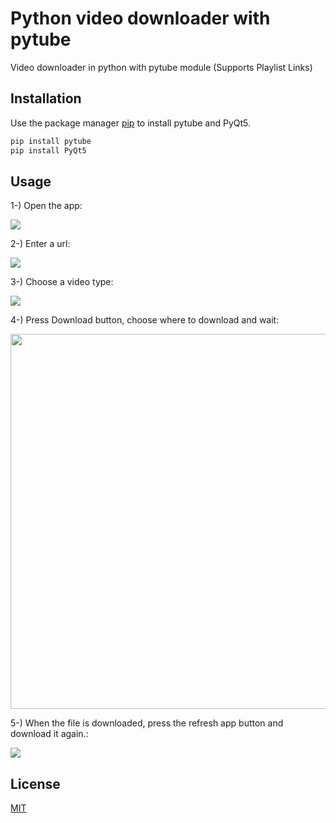 # Python video downloader with pytube

Video downloader in python with pytube module (Supports Playlist Links)

## Installation

Use the package manager [pip](https://pip.pypa.io/en/stable/) to install pytube and PyQt5.

```bash
pip install pytube
pip install PyQt5
```
## Usage
1-) Open the app:
<p>
  <img src="https://image.prntscr.com/image/AB4Iaz0vRB_djYw0OjSOgw.png">
</p>
2-) Enter a url:
<p>
  <img src="https://image.prntscr.com/image/nX6Elo3tTRSB4qmNjO825A.png">
</p>
3-) Choose a video type:
<p>
  <img src="https://image.prntscr.com/image/nI4zWplFS6SHBwqZTY6Oqw.png">
</p>
4-) Press Download button, choose where to download and wait:
<p>
  <img src="https://image.prntscr.com/image/tXZU4VMCQgOYYwzOybVgNg.png" width="600">
</p>
5-) When the file is downloaded, press the refresh app button and download it again.:
<p>
  <img src="https://image.prntscr.com/image/hZ9pbo33ROmFfJWlAXopoA.png">
</p>


## License
[MIT](https://choosealicense.com/licenses/mit/)
